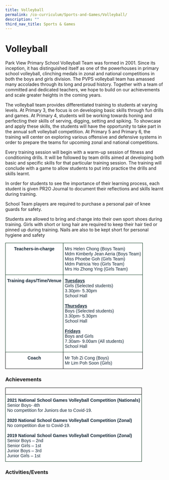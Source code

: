 ```yaml
---
title: Volleyball
permalink: /co-curriculum/Sports-and-Games/Volleyball/
description: ""
third_nav_title: Sports & Games
---
```

# **Volleyball**

Park View Primary School Volleyball Team was formed in 2001. Since its inception, it has distinguished itself as one of the powerhouses in primary school volleyball, clinching medals in zonal and national competitions in both the boys and girls division. The PVPS volleyball team has amassed many accolades through its long and proud history. Together with a team of committed and dedicated teachers, we hope to build on our achievements and scale greater heights in the coming years.

The volleyball team provides differentiated training to students at varying levels. At Primary 3, the focus is on developing basic skills through fun drills and games. At Primary 4, students will be working towards honing and perfecting their skills of serving, digging, setting and spiking. To showcase and apply these skills, the students will have the opportunity to take part in the annual soft volleyball competition. At Primary 5 and Primary 6, the training will center on exploring various offensive and defensive systems in order to prepare the teams for upcoming zonal and national competitions.

Every training session will begin with a warm-up session of fitness and conditioning drills. It will be followed by team drills aimed at developing both basic and specific skills for that particular training session. The training will conclude with a game to allow students to put into practice the drills and skills learnt.

In order for students to see the importance of their learning process, each student is given PR2O Journal to document their reflections and skills learnt during training.

School Team players are required to purchase a personal pair of knee guards for safety.

Students are allowed to bring and change into their own sport shoes during training. Girls with short or long hair are required to keep their hair tied or pinned up during training. Nails are also to be kept short for personal hygiene and safety




<table style="border-collapse:collapse;border-spacing:0" class="tg"><thead><tr><th style="background-color:#FFF;border-color:#002d13;border-style:solid;border-width:1px;color:#162837;font-family:Arial, sans-serif;font-size:14px;font-weight:bold;overflow:hidden;padding:10px 5px;text-align:center;vertical-align:top;word-break:normal">Teachers-in-charge<br></th><th style="background-color:#FFF;border-color:#002d13;border-style:solid;border-width:1px;color:#162837;font-family:Arial, sans-serif;font-size:14px;font-weight:normal;overflow:hidden;padding:10px 5px;text-align:left;vertical-align:top;word-break:normal"><span style="background-color:initial">Mrs Helen Chong (Boys Team)</span><br><span style="background-color:initial">Mdm Kimberly Jean Aeria (Boys Team)</span><br><span style="background-color:initial">Miss Phoebe Goh (Girls Team)</span><br><span style="background-color:initial">Mdm Patricia Yeo (Girls Team)</span><br><span style="background-color:initial">Mrs Ho Zhong Ying (Girls Team)</span></th></tr></thead><tbody><tr><td style="background-color:#FFF;border-color:#002d13;border-style:solid;border-width:1px;color:#162837;font-family:Arial, sans-serif;font-size:14px;font-weight:bold;overflow:hidden;padding:10px 5px;text-align:center;vertical-align:top;word-break:normal">Training days/Time/Venue<br></td><td style="background-color:#FFF;border-color:#002d13;border-style:solid;border-width:1px;color:#162837;font-family:Arial, sans-serif;font-size:14px;overflow:hidden;padding:10px 5px;text-align:left;vertical-align:top;word-break:normal"><span style="font-weight:bold;text-decoration:underline">Tuesdays</span><br><span style="background-color:initial">Girls (Selected students)</span><br><span style="background-color:initial">3.30pm- 5.30pm</span><br><span style="background-color:initial">School Hall</span><br><br><span style="font-weight:bold;text-decoration:underline;background-color:initial">Thursdays</span><br><span style="background-color:initial">Boys (Selected students)</span><br><span style="background-color:initial">3.30pm- 5.30pm</span><br><span style="background-color:initial">School Hall</span><br><br><span style="font-weight:bold;text-decoration:underline">Fridays</span><br><span style="background-color:initial">Boys and Girls </span><br><span style="background-color:initial">7.30am- 9.00am (All students)</span><br><span style="color:#162837">School Hall</span><br></td></tr><tr><td style="background-color:#FFF;border-color:black;border-style:solid;border-width:1px;color:#162837;font-family:Arial, sans-serif;font-size:14px;font-weight:bold;overflow:hidden;padding:10px 5px;text-align:center;vertical-align:top;word-break:normal">Coach<br></td><td style="background-color:#FFF;border-color:black;border-style:solid;border-width:1px;color:#162837;font-family:Arial, sans-serif;font-size:14px;overflow:hidden;padding:10px 5px;text-align:left;vertical-align:top;word-break:normal"><span style="font-weight:400;color:#162837">Mr Toh Zi Cong (Boys)</span><br><span style="font-weight:400;color:#162837">Mr Lim Poh Soon (Girls)</span></td></tr></tbody></table>

<h3>Achievements</h3>

<table style="border-collapse:collapse;border-spacing:0" class="tg"><thead><tr><th style="border-color:black;border-style:solid;border-width:1px;font-family:Arial, sans-serif;font-size:14px;font-weight:normal;overflow:hidden;padding:10px 5px;text-align:left;vertical-align:top;word-break:normal"></th></tr></thead><tbody><tr><td style="background-color:#FFF;border-color:#002d13;border-style:solid;border-width:1px;color:#162837;font-family:Arial, sans-serif;font-size:14px;overflow:hidden;padding:10px 5px;text-align:left;vertical-align:top;word-break:normal"><span style="font-weight:bold">2021 National School Games Volleyball Competition (Nationals)</span><br>Senior Boys- 4th <br>No competition for Juniors due to Covid-19.<br><br><span style="font-weight:bold">2020 National School Games Volleyball Competition (Zonal)</span><br>No competition due to Covid-19.<br><br><span style="font-weight:bold">2019 National School Games Volleyball Competition (Zonal)</span><br>Senior Boys – 2nd<br>Senior Girls – 1st<br>Junior Boys – 3rd<br>Junior Girls – 1st</td></tr></tbody></table>

<h3>Activities/Events</h3>